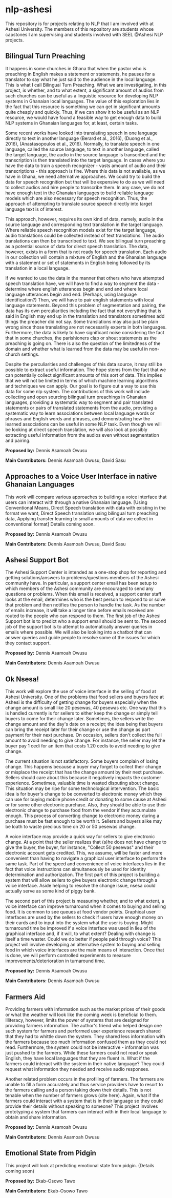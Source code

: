 
# nlp-ashesi
This repository is for projects relating to NLP that I am involved with at Ashesi University. The members of this repository are students whose capstones I am supervising and students involved with SEEL @Ashesi NLP projects.

## Bilingual Turn Preaching
It happens in some churches in Ghana that when the pastor who is preaching in English makes a statement or statements, he pauses for a translator to say what he just said to the audience in the local language. This is what I call Bilingual Turn Preaching. What we are investigating, in this project, is whether, and to what extent, a significant amount of audios from such churches can be useful as a linguistic resource for developing NLP systems in Ghanaian local languages. The value of this exploration lies in the fact that this resource is something we can get in significant amounts quite cheaply and quickly. Thus, if we can show it to be useful as an NLP resource, we would have found a feasible way to get enough data to build NLP systems in Ghanaian languages for, at least, certain tasks. 

Some recent works have looked into translating speech in one language directly to text in another language (Berard et al., 2016), (Duong et al., 2016), (Anastasopoulos et al., 2016). Normally, to translate speech in one language, called the source language, to text in another language, called the target language, the audio in the source language is transcribed and the transcription is then translated into the target language. In cases where you have the data to train a speech recognizer - vasts amount of audio and their transcriptions - this approach is fine. Where this data is not available, as we have in Ghana, we need alternative approaches. We could try to build the data for speech recognition but that will be expensive to do as we will need to collect audios and hire people to transcribe them. In any case, we do not have enough text in the Ghanaian languages to build reliable language models which are also necessary for speech recognition. Thus, the approach of attempting to translate source speech directly into target language text is of interest.

This approach, however, requires its own kind of data, namely, audio in the source language and corresponding text translation in the target language. Where reliable speech recognition models exist for the target language, audio translations could be collected instead of text translations. The audio translations can then be transcribed to text. We see bilingual turn preaching as a potential source of data for direct speech translation. The data, however, exists in a form that is not ready for speech translation. Each audio in our collection will contain a mixture of English and the Ghanaian language with a statement or set of statements in English being followed by its translation in a local language. 

If we wanted to use the data in the manner that others who have attempted speech translation have, we will have to find a way to segment the data - determine where english utterances begin and end and where local language utterances begin and end. (Perhaps, using language identification?) Then, we will have to pair english statements with local language statements. Beyond this problem of segmentation and pairing, the data has its own perculiarities including the fact that not everything that is said in English may end up in the translation and translators sometimes add things the preacher did not say. Some translations may also just be plain wrong since those translating are not necessarily experts in both languages. Furthermore, the data is likely to have significant noise considering the fact that in some churches, the parishioners clap or shout statements as the preaching is going on. There is also the question of the limitedness of the domain and whether what is learned from the data may be useful in non-church settings.

Despite the perculiarities and challenges of this data source, it may still be possible to extract useful information. The hope stems from the fact that we can potentially collect significant amounts of this sort of data. This implies that we will not be limited in terms of which machine learning algorithms and techniques we can apply. Our goal is to figure out a way to use this data for some nlp system. The contributions of this work will include collecting and open sourcing bilingual turn preachings in Ghanaian languages, providing a systematic way to segment and pair translated statements or pairs of translated statements from the audio, providing a systematic way to learn associations between local language words or phrases and English words and phrases, and demonstrating how the learned associations can be useful in some NLP task. Even though we will be looking at direct speech translation, we will also look at possibly extracting useful information from the audios even without segmentation and pairing.    

**Proposed by:** Dennis Asamoah Owusu

**Main Contributors:** Dennis Asamoah Owusu, David Sasu

## Approaches to a Voice User Interface in native Ghanaian Languages

This work will compare various approaches to building a voice interface that users can interact with through a native Ghanaian language. [Using Conventional Means, Direct Speech translation with data with existing in the format we want, Direct Speech translation using bilingual turn preaching data, Applying transfer learning to small amounts of data we collect in conventional format] Details coming soon.  

**Proposed by:** Dennis Asamoah Owusu

**Main Contributors:** Dennis Asamoah Owusu, David Sasu

## Ashesi Support Bot

The Ashesi Support Center is intended as a one-stop shop for reporting and getting solutions/answers to problems/questions members of the Ashesi community have. In particular, a support center email has been setup to which members of the Ashesi community are encouraged to send any questions or problems. When this email is received, a support center staff looks at the email, determines who is the best person to respond to or solve that problem and then notifies the person to handle the task. As the number of emails increase, it will take a longer time before emails received are routed to the people who can respond to them. The first job of the Ashesi Support bot is to predict who a support email should be sent to. The second job of the support bot is to attempt to automatically answer queries in emails where possible. We will also be looking into a chatbot that can answer queries and guide people to resolve some of the issues for which they contact support.

**Proposed by:** Dennis Asamoah Owusu

**Main Contributors:** Dennis Asamoah Owusu


## Ok Nsesa!

This work will explore the use of voice interface in the selling of food at Ashesi University. One of the problems that food sellers and buyers face at Ashesi is the difficulty of getting change for buyers especially when the change amount is small like 20 pesewas, 40 pesewas etc. One way that this is handled currently is for sellers to either keep the change or simply tell buyers to come for their change later. Sometimes, the sellers write the change amount and the day's date on a receipt; the idea being that buyers can bring the receipt later for their change or use the change as part payment for their next purchase. On occasion, sellers don't collect the full amount to avoid needing to give change. For instance, the seller may let the buyer pay 1 cedi for an item that costs 1.20 cedis to avoid needing to give change.

The current situation is not satisfactory. Some buyers complain of losing change. This happens because a buyer may forget to collect their change or misplace the receipt that has the change amount by their next purchase. Sellers should care about this because it negatively impacts the customer experience. Sometimes, valuable time is wasted disputing about change. This situation may be ripe for some technological intervention. The basic idea is for buyer's change to be converted to electronic money which they can use for buying mobile phone credit or donating to some cause at Ashesi or for some other electronic purchase. Also, they should be able to use their electronic change to purchase food from the vendor if they accumulate enough. This process of converting change to electronic money during a purchase must be fast enough to be worth it. Sellers and buyers alike may be loath to waste precious time on 20 or 50 pesewas change. 

A voice interface may provide a quick way for sellers to give electronic change. At a point that the seller realizes that (s)he does not have change to give the buyer, the buyer, for instance, "Collect 50 pesewas" and their electronic account gets credited. This, we assume, will be faster and more convenient than having to navigate a graphical user interface to perform the same task. Part of the speed and convenience of voice interfaces lies in the fact that voice instructions can simultaneously be used for identity determination and authorization. The first part of this project is building a system that will allow sellers to give buyers electronic change through a voice interface. Aside helping to resolve the change issue, nsesa could actually serve as some kind of piggy bank. 

The second part of this project is measuring whether, and to what extent, a voice interface can improve turnaround when it comes to buying and selling food. It is common to see queues at food vendor points. Graphical user interfaces are used by the sellers to check if users have enough money on their cards and to input into the system what the user is buying. Might turnaround time be improved if a voice interface was used in lieu of the graphical interface and, if it will, to what extent? Dealing with change is itself a time waster. Could we do better if people paid through voice? This project will involve developing an alternative system to buying and selling food in which voice interfaces are the main means of interaction. Once that is done, we will perform controlled experiments to measure improvements/deterioration in turnaround time.

**Proposed by:** Dennis Asamoah Owusu

**Main Contributors:** Dennis Asamoah Owusu


## Farmers Aid

Providing farmers with information such as the market prices of their goods or what the weather will look like the coming week is beneficial to them. Illiteracy, however, limits the power of systems that are designed for providing farmers information. The author's friend who helped design one such system for farmers and performed user experience research shared that they had to whittle down the system. They shared less information with the farmers because too much information confused them as they could not read. Furthermore, the system could not be interactive - information was just pushed to the farmers. While these farmers could not read or speak English, they have local languages that they are fluent in. What if the farmers could interact with the system in their native language? They could request what information they needed and receive audio responses. 

Another related problem occurs in the profiling of farmers. The farmers are unable to fill a form accurately and thus service providers have to resort to the farmers calling and a person taking down their details. This is not tenable when the number of farmers grows (cite here). Again, what if the farmers could interact with a system that is in their language so they could provide their details without speaking to someone? This project involves prototyping a system that farmers can interact with in their local language to obtain and share information.  

**Proposed by:** Dennis Asamoah Owusu

**Main Contributors:** Dennis Asamoah Owusu

## Emotional State from Pidgin

This project will look at predicting emotional state from pidgin. (Details coming soon)

**Proposed by:** Ekab-Osowo Tawo

**Main Contributors:** Ekab-Osowo Tawo


